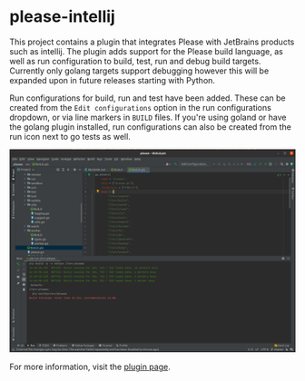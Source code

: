 # please-intellij

This project contains a plugin that integrates Please with JetBrains products such as intellij. The plugin adds support
for the Please build language, as well as run configuration to build, test, run and debug build targets. Currently 
only golang targets support debugging however this will be expanded upon in future releases starting with Python.

Run configurations for build, run and test have been added. These can be created from the `Edit configurations` option
in the run configurations dropdown, or via line markers in `BUILD` files. If you're using goland or have the golang 
plugin installed, run configurations can also be created from the run icon next to go tests as well. 

![screenshot](screenshot.png)

For more information, visit the [plugin page](https://plugins.jetbrains.com/plugin/16816-please).
